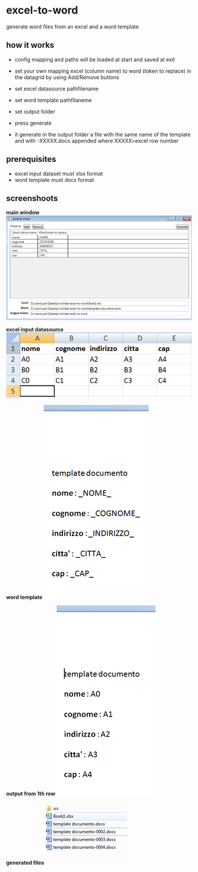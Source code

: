 # excel-to-word
generate word files from an excel and a word template

## how it works

- config mapping and paths will be loaded at start and saved at exit
- set your own mapping excel (column name) to word (token to replace) in the datagrid by using Add/Remove buttons
- set excel datasource pathfilename
- set word template pathfilaneme
- set output folder

- press generate

- it generate in the output folder a file with the same name of the template and with -XXXXX.docx appended where XXXXX=excel row number

## prerequisites

- excel input dataset must xlsx format
- word template must docx format

## screenshoots

**main window**
![img](doc/Selection_006.png)

**excel input datasource**
![img](doc/Selection_007.png)

**word template**
![img](doc/Selection_008.png)

**output from 1th row**
![img](doc/Selection_009.png)

**generated files**
![img](doc/Selection_010.png)
